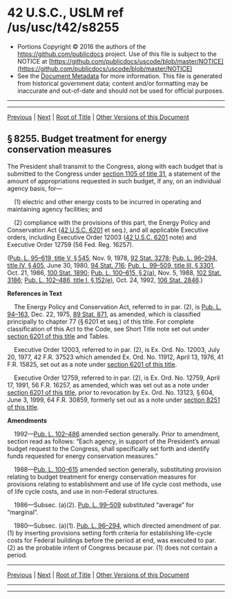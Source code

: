 ---
---

# 42 U.S.C., USLM ref /us/usc/t42/s8255

* Portions Copyright © 2016 the authors of the https://github.com/publicdocs project.
  Use of this file is subject to the NOTICE at [https://github.com/publicdocs/uscode/blob/master/NOTICE](https://github.com/publicdocs/uscode/blob/master/NOTICE)
* See the [Document Metadata](././../../../../../..//README.md) for more information.
  This file is generated from historical government data; content and/or formatting may be inaccurate and out-of-date and should not be used for official purposes.

----------
----------

[Previous](./../../../../../..//us/usc/t42/ch91/schIII/ptB/m__us_usc_t42_s8254.md) | [Next](./../../../../../..//us/usc/t42/ch91/schIII/ptB/m__us_usc_t42_s8256.md) | [Root of Title](./../../../../../../) | [Other Versions of this Document](https://publicdocs.github.io/go/links?ns=uslm&ref=%2Fus%2Fusc%2Ft42%2Fs8255)

## § 8255. Budget treatment for energy conservation measures

The President shall transmit to the Congress, along with each budget that is submitted to the Congress under [section 1105 of title 31][/us/usc/t31/s1105], a statement of the amount of appropriations requested in such budget, if any, on an individual agency basis, for—

    (1) electric and other energy costs to be incurred in operating and maintaining agency facilities; and

    (2) compliance with the provisions of this part, the Energy Policy and Conservation Act ([42 U.S.C. 6201][/us/usc/t42/s6201] et seq.), and all applicable Executive orders, including Executive Order 12003 ([42 U.S.C. 6201][/us/usc/t42/s6201] note) and Executive Order 12759 (56 Fed. Reg. 16257).

([Pub. L. 95–619, title V, § 545][/us/pl/95/619/s545], Nov. 9, 1978, [92 Stat. 3278][/us/stat/92/3278]; [Pub. L. 96–294, title IV, § 405][/us/pl/96/294/s405], June 30, 1980, [94 Stat. 716][/us/stat/94/716]; [Pub. L. 99–509, title III, § 3301][/us/pl/99/509/s3301], Oct. 21, 1986, [100 Stat. 1890][/us/stat/100/1890]; [Pub. L. 100–615, § 2(a)][/us/pl/100/615/s2/a], Nov. 5, 1988, [102 Stat. 3186][/us/stat/102/3186]; [Pub. L. 102–486, title I, § 152(e)][/us/pl/102/486/s152/e], Oct. 24, 1992, [106 Stat. 2846][/us/stat/106/2846].)

 __References in Text__ 

    The Energy Policy and Conservation Act, referred to in par. (2), is [Pub. L. 94–163][/us/pl/94/163], Dec. 22, 1975, [89 Stat. 871][/us/stat/89/871], as amended, which is classified principally to chapter 77 (§ 6201 et seq.) of this title. For complete classification of this Act to the Code, see Short Title note set out under [section 6201 of this title][/us/usc/t42/s6201] and Tables.

    Executive Order 12003, referred to in par. (2), is Ex. Ord. No. 12003, July 20, 1977, 42 F.R. 37523 which amended Ex. Ord. No. 11912, April 13, 1976, 41 F.R. 15825, set out as a note under [section 6201 of this title][/us/usc/t42/s6201].

    Executive Order 12759, referred to in par. (2), is Ex. Ord. No. 12759, April 17, 1991, 56 F.R. 16257, as amended, which was set out as a note under [section 6201 of this title][/us/usc/t42/s6201], prior to revocation by Ex. Ord. No. 13123, § 604, June 3, 1999, 64 F.R. 30859, formerly set out as a note under [section 8251 of this title][/us/usc/t42/s8251].

 __Amendments__ 

    1992—[Pub. L. 102–486][/us/pl/102/486] amended section generally. Prior to amendment, section read as follows: “Each agency, in support of the President’s annual budget request to the Congress, shall specifically set forth and identify funds requested for energy conservation measures.”

    1988—[Pub. L. 100–615][/us/pl/100/615] amended section generally, substituting provision relating to budget treatment for energy conservation measures for provisions relating to establishment and use of life cycle cost methods, use of life cycle costs, and use in non-Federal structures.

    1986—Subsec. (a)(2). [Pub. L. 99–509][/us/pl/99/509] substituted “average” for “marginal”.

    1980—Subsec. (a)(1). [Pub. L. 96–294][/us/pl/96/294], which directed amendment of par. (1) by inserting provisions setting forth criteria for establishing life-cycle costs for Federal buildings before the period at end, was executed to par. (2) as the probable intent of Congress because par. (1) does not contain a period.

----------

[Previous](./../../../../../..//us/usc/t42/ch91/schIII/ptB/m__us_usc_t42_s8254.md) | [Next](./../../../../../..//us/usc/t42/ch91/schIII/ptB/m__us_usc_t42_s8256.md) | [Root of Title](./../../../../../../) | [Other Versions of this Document](https://publicdocs.github.io/go/links?ns=uslm&ref=%2Fus%2Fusc%2Ft42%2Fs8255)

----------
----------

[/us/usc/t31/s1105]: https://publicdocs.github.io/go/links?ns=uslm&ref=%2Fus%2Fusc%2Ft31%2Fs1105
[/us/usc/t42/s6201]: https://publicdocs.github.io/go/links?ns=uslm&ref=%2Fus%2Fusc%2Ft42%2Fs6201
[/us/usc/t42/s6201]: https://publicdocs.github.io/go/links?ns=uslm&ref=%2Fus%2Fusc%2Ft42%2Fs6201
[/us/pl/95/619/s545]: https://publicdocs.github.io/go/links?ns=uslm&ref=%2Fus%2Fpl%2F95%2F619%2Fs545
[/us/stat/92/3278]: https://publicdocs.github.io/go/links?ns=uslm&ref=%2Fus%2Fstat%2F92%2F3278
[/us/pl/96/294/s405]: https://publicdocs.github.io/go/links?ns=uslm&ref=%2Fus%2Fpl%2F96%2F294%2Fs405
[/us/stat/94/716]: https://publicdocs.github.io/go/links?ns=uslm&ref=%2Fus%2Fstat%2F94%2F716
[/us/pl/99/509/s3301]: https://publicdocs.github.io/go/links?ns=uslm&ref=%2Fus%2Fpl%2F99%2F509%2Fs3301
[/us/stat/100/1890]: https://publicdocs.github.io/go/links?ns=uslm&ref=%2Fus%2Fstat%2F100%2F1890
[/us/pl/100/615/s2/a]: https://publicdocs.github.io/go/links?ns=uslm&ref=%2Fus%2Fpl%2F100%2F615%2Fs2%2Fa
[/us/stat/102/3186]: https://publicdocs.github.io/go/links?ns=uslm&ref=%2Fus%2Fstat%2F102%2F3186
[/us/pl/102/486/s152/e]: https://publicdocs.github.io/go/links?ns=uslm&ref=%2Fus%2Fpl%2F102%2F486%2Fs152%2Fe
[/us/stat/106/2846]: https://publicdocs.github.io/go/links?ns=uslm&ref=%2Fus%2Fstat%2F106%2F2846
[/us/pl/94/163]: https://publicdocs.github.io/go/links?ns=uslm&ref=%2Fus%2Fpl%2F94%2F163
[/us/stat/89/871]: https://publicdocs.github.io/go/links?ns=uslm&ref=%2Fus%2Fstat%2F89%2F871
[/us/usc/t42/s6201]: https://publicdocs.github.io/go/links?ns=uslm&ref=%2Fus%2Fusc%2Ft42%2Fs6201
[/us/usc/t42/s6201]: https://publicdocs.github.io/go/links?ns=uslm&ref=%2Fus%2Fusc%2Ft42%2Fs6201
[/us/usc/t42/s6201]: https://publicdocs.github.io/go/links?ns=uslm&ref=%2Fus%2Fusc%2Ft42%2Fs6201
[/us/usc/t42/s8251]: https://publicdocs.github.io/go/links?ns=uslm&ref=%2Fus%2Fusc%2Ft42%2Fs8251
[/us/pl/102/486]: https://publicdocs.github.io/go/links?ns=uslm&ref=%2Fus%2Fpl%2F102%2F486
[/us/pl/100/615]: https://publicdocs.github.io/go/links?ns=uslm&ref=%2Fus%2Fpl%2F100%2F615
[/us/pl/99/509]: https://publicdocs.github.io/go/links?ns=uslm&ref=%2Fus%2Fpl%2F99%2F509
[/us/pl/96/294]: https://publicdocs.github.io/go/links?ns=uslm&ref=%2Fus%2Fpl%2F96%2F294


